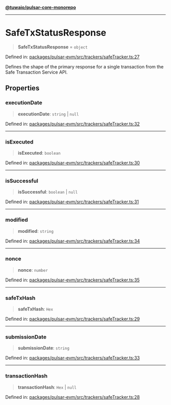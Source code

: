 [**@tuwaio/pulsar-core-monorepo**](../../../README.md)

***

# SafeTxStatusResponse

> **SafeTxStatusResponse** = `object`

Defined in: [packages/pulsar-evm/src/trackers/safeTracker.ts:27](https://github.com/TuwaIO/pulsar-core/blob/16038c5bbc96d2d466608fdc95d4789c6f06d211/packages/pulsar-evm/src/trackers/safeTracker.ts#L27)

Defines the shape of the primary response for a single transaction from the Safe Transaction Service API.

## Properties

### executionDate

> **executionDate**: `string` \| `null`

Defined in: [packages/pulsar-evm/src/trackers/safeTracker.ts:32](https://github.com/TuwaIO/pulsar-core/blob/16038c5bbc96d2d466608fdc95d4789c6f06d211/packages/pulsar-evm/src/trackers/safeTracker.ts#L32)

***

### isExecuted

> **isExecuted**: `boolean`

Defined in: [packages/pulsar-evm/src/trackers/safeTracker.ts:30](https://github.com/TuwaIO/pulsar-core/blob/16038c5bbc96d2d466608fdc95d4789c6f06d211/packages/pulsar-evm/src/trackers/safeTracker.ts#L30)

***

### isSuccessful

> **isSuccessful**: `boolean` \| `null`

Defined in: [packages/pulsar-evm/src/trackers/safeTracker.ts:31](https://github.com/TuwaIO/pulsar-core/blob/16038c5bbc96d2d466608fdc95d4789c6f06d211/packages/pulsar-evm/src/trackers/safeTracker.ts#L31)

***

### modified

> **modified**: `string`

Defined in: [packages/pulsar-evm/src/trackers/safeTracker.ts:34](https://github.com/TuwaIO/pulsar-core/blob/16038c5bbc96d2d466608fdc95d4789c6f06d211/packages/pulsar-evm/src/trackers/safeTracker.ts#L34)

***

### nonce

> **nonce**: `number`

Defined in: [packages/pulsar-evm/src/trackers/safeTracker.ts:35](https://github.com/TuwaIO/pulsar-core/blob/16038c5bbc96d2d466608fdc95d4789c6f06d211/packages/pulsar-evm/src/trackers/safeTracker.ts#L35)

***

### safeTxHash

> **safeTxHash**: `Hex`

Defined in: [packages/pulsar-evm/src/trackers/safeTracker.ts:29](https://github.com/TuwaIO/pulsar-core/blob/16038c5bbc96d2d466608fdc95d4789c6f06d211/packages/pulsar-evm/src/trackers/safeTracker.ts#L29)

***

### submissionDate

> **submissionDate**: `string`

Defined in: [packages/pulsar-evm/src/trackers/safeTracker.ts:33](https://github.com/TuwaIO/pulsar-core/blob/16038c5bbc96d2d466608fdc95d4789c6f06d211/packages/pulsar-evm/src/trackers/safeTracker.ts#L33)

***

### transactionHash

> **transactionHash**: `Hex` \| `null`

Defined in: [packages/pulsar-evm/src/trackers/safeTracker.ts:28](https://github.com/TuwaIO/pulsar-core/blob/16038c5bbc96d2d466608fdc95d4789c6f06d211/packages/pulsar-evm/src/trackers/safeTracker.ts#L28)
